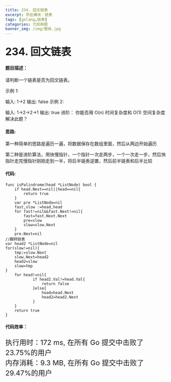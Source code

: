 ```yaml
---
title: 234. 回文链表
excerpt: 所在模块：链表
tags: [golang,链表]
categories: 力扣刷题
banner_img: /img/壁纸.jpg
---
```


### <font size=6px>234. 回文链表</font>

#### 题目描述：

请判断一个链表是否为回文链表。

示例 1:

输入: 1->2
输出: false
示例 2:

输入: 1->2->2->1
输出: true
进阶：
你能否用 O(n) 时间复杂度和 O(1) 空间复杂度解决此题？

#### 思路:

第一种简单的思路是遍历一遍，将数据保存在数组里面，然后从两边开始遍历

第二种是进阶算法，用快慢指针，一个指针一次走两步，一个一次走一步，然后快指针走完慢指针刚刚走到一半，将后半链表逆置，然后前半链表和后半比较

#### 代码:

```golang
func isPalindrome(head *ListNode) bool {
    if head.Next==nil||head==nil{
        return true
    }
    var pre *ListNode=nil
    fast,slow :=head,head
    for fast!=nil&&fast.Next!=nil{
        fast=fast.Next.Next
        pre=slow
        slow=slow.Next
    }
    pre.Next=nil
//翻转链表
var head2 *ListNode=nil
for(slow!=nil){
    tmp:=slow.Next
    slow.Next=head2
    head2=slow
    slow=tmp
}
    for head!=nil{
            if head2.Val!=head.Val{
                return false
            }else{
                head=head.Next
                head2=head2.Next
            }
    }
    return true
}
```

#### 代码效率：

<p class="note note-primary"; style="font-size:22px">
   执行用时：172 ms, 在所有 Go 提交中击败了23.75%的用户<br>
   内存消耗：9.3 MB, 在所有 Go 提交中击败了29.47%的用户
</p>


